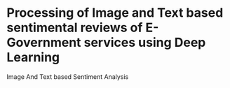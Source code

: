 # Processing of Image and Text based sentimental reviews of E-Government services using Deep Learning

Image And Text based Sentiment Analysis

